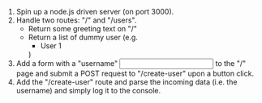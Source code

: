 1. Spin up a node.js driven server (on port 3000).
2. Handle two routes: "/" and "/users".
   - Return some greeting text on "/"
   - Return a list of dummy user (e.g. <ul><li>User 1</li></ul>)
3. Add a form with a "username" <input> to the "/" page and submit a POST request to "/create-user" upon a button click.
4. Add the "/create-user" route and parse the incoming data (i.e. the username) and simply log it to the console.